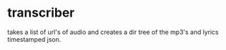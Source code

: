 # transcriber
takes a list of url's  of audio and creates a dir tree of the mp3's and lyrics timestamped json.
